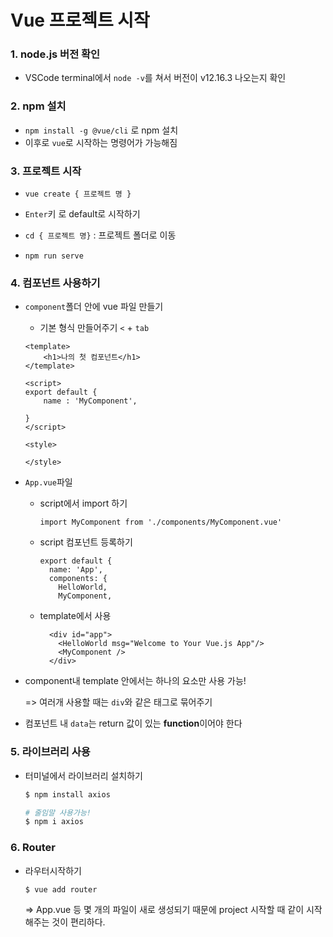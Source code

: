 # Vue 프로젝트 시작

### 1. node.js 버전 확인

- VSCode terminal에서 `node -v`를 쳐서 버전이 v12.16.3 나오는지 확인



### 2. npm 설치

- `npm install -g @vue/cli` 로 npm 설치
- 이후로 `vue`로 시작하는 명령어가 가능해짐



### 3. 프로젝트 시작

- `vue create { 프로젝트 명 }`
- `Enter`키 로 default로 시작하기

- `cd { 프로젝트 명}` : 프로젝트 폴더로 이동
- `npm run serve` 



### 4. 컴포넌트 사용하기

- `component`폴더 안에 vue 파일 만들기

  - 기본 형식 만들어주기 `<` + `tab`

  ```vue
  <template>
      <h1>나의 첫 컴포넌트</h1>
  </template>
  
  <script>
  export default {
      name : 'MyComponent',
  
  }
  </script>
  
  <style>
  
  </style>
  ```

- `App.vue`파일

  - script에서 import 하기

    ```vue
    import MyComponent from './components/MyComponent.vue'
    ```

  - script 컴포넌트 등록하기

    ```vue
    export default {
      name: 'App',
      components: {
        HelloWorld,
        MyComponent,
    ```

  - template에서 사용

    ```vue
      <div id="app">
        <HelloWorld msg="Welcome to Your Vue.js App"/>
        <MyComponent />
      </div>
    ```

- component내 template 안에서는 하나의 요소만 사용 가능!

  => 여러개 사용할 때는 `div`와 같은 태그로 묶어주기

- 컴포넌트 내 `data`는 return 값이 있는 **function**이어야 한다



### 5. 라이브러리 사용

- 터미널에서 라이브러리 설치하기 

  ```bash
  $ npm install axios
  
  # 줄임말 사용가능!
  $ npm i axios
  ```




### 6. Router

- 라우터시작하기

  ```bash
  $ vue add router
  ```

  => App.vue 등 몇 개의 파일이 새로 생성되기 때문에 project 시작할 때 같이 시작해주는 것이 편리하다.